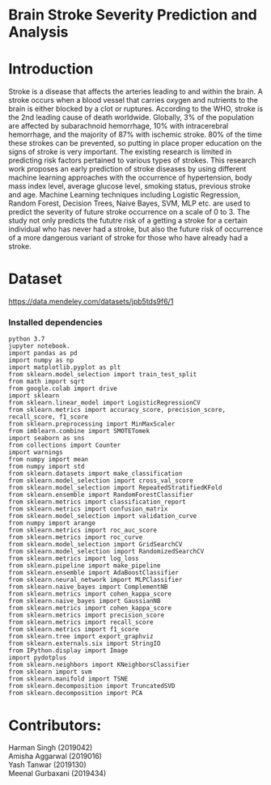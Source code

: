 # Brain Stroke Severity Prediction and Analysis

# Introduction
Stroke is a disease that affects the arteries leading to and within the brain. A stroke occurs when a blood vessel that carries oxygen and nutrients to the brain is either blocked by a clot or ruptures. According to the WHO, stroke is the 2nd leading cause of death worldwide. Globally, 3% of the population are affected by subarachnoid hemorrhage, 10% with intracerebral hemorrhage, and the majority of 87% with ischemic stroke. 80% of the time these strokes can be prevented, so putting in place proper education on the signs of stroke is very important. The existing research is limited in predicting risk factors pertained to various types of strokes. This research work proposes an early prediction of stroke diseases by using different machine learning approaches with the occurrence of hypertension, body mass index level, average glucose level, smoking status, previous stroke and age. Machine Learning techniques including Logistic Regression, Random Forest, Decision Trees, Naive Bayes, SVM, MLP etc. are used to predict the severity of future stroke occurrence on a scale of 0 to 3. The study not only predicts the fututre risk of a getting a stroke for a certain individual who has never had a stroke, but also the future risk of occurrence of a more dangerous variant of stroke for those who have already had a stroke.

# Dataset
https://data.mendeley.com/datasets/jpb5tds9f6/1

### Installed dependencies
    python 3.7
    jupyter notebook.
    import pandas as pd
    import numpy as np
    import matplotlib.pyplot as plt
    from sklearn.model_selection import train_test_split
    from math import sqrt
    from google.colab import drive
    import sklearn
    from sklearn.linear_model import LogisticRegressionCV
    from sklearn.metrics import accuracy_score, precision_score, recall_score, f1_score
    from sklearn.preprocessing import MinMaxScaler
    from imblearn.combine import SMOTETomek
    import seaborn as sns
    from collections import Counter
    import warnings
    from numpy import mean
    from numpy import std
    from sklearn.datasets import make_classification
    from sklearn.model_selection import cross_val_score
    from sklearn.model_selection import RepeatedStratifiedKFold
    from sklearn.ensemble import RandomForestClassifier
    from sklearn.metrics import classification_report
    from sklearn.metrics import confusion_matrix
    from sklearn.model_selection import validation_curve
    from numpy import arange
    from sklearn.metrics import roc_auc_score
    from sklearn.metrics import roc_curve
    from sklearn.model_selection import GridSearchCV
    from sklearn.model_selection import RandomizedSearchCV
    from sklearn.metrics import log_loss
    from sklearn.pipeline import make_pipeline
    from sklearn.ensemble import AdaBoostClassifier
    from sklearn.neural_network import MLPClassifier
    from sklearn.naive_bayes import ComplementNB
    from sklearn.metrics import cohen_kappa_score
    from sklearn.naive_bayes import GaussianNB
    from sklearn.metrics import cohen_kappa_score
    from sklearn.metrics import precision_score
    from sklearn.metrics import recall_score
    from sklearn.metrics import f1_score
    from sklearn.tree import export_graphviz
    from sklearn.externals.six import StringIO  
    from IPython.display import Image  
    import pydotplus
    from sklearn.neighbors import KNeighborsClassifier
    from sklearn import svm
    from sklearn.manifold import TSNE
    from sklearn.decomposition import TruncatedSVD
    from sklearn.decomposition import PCA
    





# Contributors:
Harman Singh (2019042) \
Amisha Aggarwal (2019016) \
Yash Tanwar (2019130) \
Meenal Gurbaxani (2019434)
